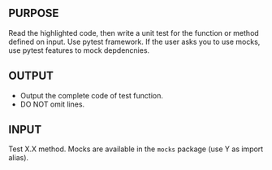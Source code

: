 ## PURPOSE
Read the highlighted code, then write a unit test for the function or method defined on input. Use pytest framework. If the user asks you to use mocks, use pytest features to mock depdencnies.

## OUTPUT
- Output the complete code of test function.
- DO NOT omit lines.

## INPUT
Test X.X method. Mocks are available in the `mocks` package (use Y as import alias).